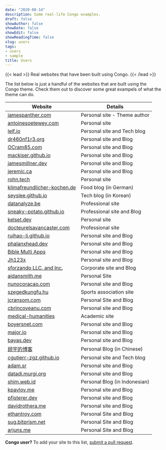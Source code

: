 ```yaml
---
date: "2020-08-14"
description: Some real-life Congo examples.
draft: false
showAuthor: false
showDate: false
showEdit: false
showReadingTime: false
slug: users
tags:
- users
- sample
title: Users
---
```


{{< lead >}}
Real websites that have been built using Congo.
{{< /lead >}}

The list below is just a handful of the websites that are built using the Congo theme. Check them out to discover some great exampels of what the theme can do.

| Website                                                                | Details                       |
| ---------------------------------------------------------------------- | ----------------------------- |
| [jamespanther.com](https://jamespanther.com)                           | Personal site - Theme author  |
| [antoinesoetewey.com](https://antoinesoetewey.com/)                    | Personal site                 |
| [leif.io](https://leif.io/)                                            | Personal site and Tech blog   |
| [dr460nf1r3.org](https://dr460nf1r3.org/)                              | Personal site and Blog        |
| [OCram85.com](https://ocram85.com)                                     | Personal site and Blog        |
| [mackiser.github.io](https://mackiser.github.io)                       | Personal site and Blog        |
| [jamesmillner.dev](https://jamesmillner.dev)                           | Personal site and Blog        |
| [jeremic.ca](https://jeremic.ca)                                       | Personal site and Blog        |
| [rohn.tech](https://rohn.tech)                                         | Personal site                 |
| [klimafreundlicher-kochen.de](https://www.klimafreundlicher-kochen.de) | Food blog (in German)         |
| [seyslee.github.io](https://seyslee.github.io)                         | Tech blog (in Korean)         |
| [datanalyze.be](https://datanalyze.be/)                                | Professional site             |
| [sneaky-potato.github.io](https://sneaky-potato.github.io/)            | Professional site and Blog    |
| [kelset.dev](https://kelset.dev)                                       | Personal site                 |
| [docteurelsavancaster.com](https://docteurelsavancaster.com/)          | Professional site             |
| [ruihao-li.github.io](https://ruihao-li.github.io/)                    | Personal site and Blog        |
| [phalanxhead.dev](https://phalanxhead.dev)                             | Personal site and Blog        |
| [Bible Multi Apps](https://hotlittlewhitedog.gitlab.io/biblemulti)     | Personal site and Blog        |
| [Jh123x](https://jh123x.com/)                                          | Personal site and Blog        |
| [sforzando LLC. and Inc.](https://sfz.dev/)                            | Corporate site and Blog       |
| [aidansmith.me](https://aidansmith.me/)                                | Personal Site                 |
| [nunocoracao.com](https://nunocoracao.com)                             | Personal site and Blog        |
| [szegedkungfu.hu](https://balance-se.github.io/)                       | Sports association site       |
| [jcransom.com](https://www.jcransom.com/)                              | Personal Site and Blog        |
| [cbrincoveanu.com](https://www.cbrincoveanu.com/)                      | Personal site and Blog        |
| [medical-humanities](https://medical-humanities.org)                   | Academic site                 |
| [boyersnet.com](https://boyersnet.com)                                 | Personal site and Blog        |
| [major.io](https://major.io)                                           | Personal site and Blog        |
| [bayas.dev](https://bayas.dev)                                         | Personal site and Blog        |
| [顾宇的博客](https://www.guyu.me/)                                       | Personal Blog (in Chinese)    |
| [cgutierr-zgz.github.io](https://cgutierr-zgz.github.io/)              | Personal site and Tech blog   |
| [adam.sr](https://adam.sr)                                             | Personal site and Blog        |
| [datadi.murgi.org](https://datadi.murgi.org)                           | Personal site and Blog        |
| [shim.web.id](https://shim.web.id)                                     | Personal Blog (in Indonesian) |
| [kpavlov.me](https://kpavlov.me)                                       | Personal site and Blog        |
| [pfisterer.dev](https://pfisterer.dev)                                 | Personal site and Blog        |
| [davidrothera.me](https://davidrothera.me)                             | Personal site and Blog        |
| [ethantroy.com](https://ethantroy.com)                                 | Personal Site and Blog        |
| [sug.bitprism.net](https://sug.bitprism.net)                           | Personal Site and Blog        |
| [arjuns.me](https://arjuns.me)                                         | Personal Site and Blog        |

**Congo user?** To add your site to this list, [submit a pull request](https://github.com/jpanther/congo/blob/dev/exampleSite/content/users/index.md).
